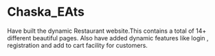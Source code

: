 # Chaska_EAts
Have built the dynamic Restaurant website.This contains a total of 14+ different beautiful pages. Also  have added dynamic features like login , registration and add to cart facility for customers.
